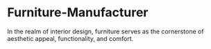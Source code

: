 # Furniture-Manufacturer
In the realm of interior design, furniture serves as the cornerstone of aesthetic appeal, functionality, and comfort. 
